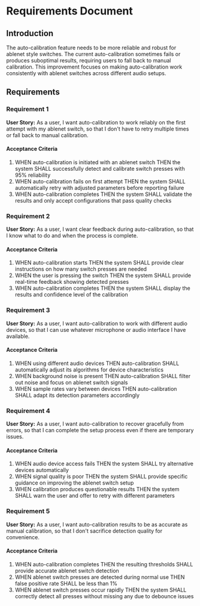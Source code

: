 # Requirements Document

## Introduction

The auto-calibration feature needs to be more reliable and robust for ablenet style switches. The current auto-calibration sometimes fails or produces suboptimal results, requiring users to fall back to manual calibration. This improvement focuses on making auto-calibration work consistently with ablenet switches across different audio setups.

## Requirements

### Requirement 1

**User Story:** As a user, I want auto-calibration to work reliably on the first attempt with my ablenet switch, so that I don't have to retry multiple times or fall back to manual calibration.

#### Acceptance Criteria

1. WHEN auto-calibration is initiated with an ablenet switch THEN the system SHALL successfully detect and calibrate switch presses with 95% reliability
2. WHEN auto-calibration fails on first attempt THEN the system SHALL automatically retry with adjusted parameters before reporting failure
3. WHEN auto-calibration completes THEN the system SHALL validate the results and only accept configurations that pass quality checks

### Requirement 2

**User Story:** As a user, I want clear feedback during auto-calibration, so that I know what to do and when the process is complete.

#### Acceptance Criteria

1. WHEN auto-calibration starts THEN the system SHALL provide clear instructions on how many switch presses are needed
2. WHEN the user is pressing the switch THEN the system SHALL provide real-time feedback showing detected presses
3. WHEN auto-calibration completes THEN the system SHALL display the results and confidence level of the calibration

### Requirement 3

**User Story:** As a user, I want auto-calibration to work with different audio devices, so that I can use whatever microphone or audio interface I have available.

#### Acceptance Criteria

1. WHEN using different audio devices THEN auto-calibration SHALL automatically adjust its algorithms for device characteristics
2. WHEN background noise is present THEN auto-calibration SHALL filter out noise and focus on ablenet switch signals
3. WHEN sample rates vary between devices THEN auto-calibration SHALL adapt its detection parameters accordingly

### Requirement 4

**User Story:** As a user, I want auto-calibration to recover gracefully from errors, so that I can complete the setup process even if there are temporary issues.

#### Acceptance Criteria

1. WHEN audio device access fails THEN the system SHALL try alternative devices automatically
2. WHEN signal quality is poor THEN the system SHALL provide specific guidance on improving the ablenet switch setup
3. WHEN calibration produces questionable results THEN the system SHALL warn the user and offer to retry with different parameters

### Requirement 5

**User Story:** As a user, I want auto-calibration results to be as accurate as manual calibration, so that I don't sacrifice detection quality for convenience.

#### Acceptance Criteria

1. WHEN auto-calibration completes THEN the resulting thresholds SHALL provide accurate ablenet switch detection
2. WHEN ablenet switch presses are detected during normal use THEN false positive rate SHALL be less than 1%
3. WHEN ablenet switch presses occur rapidly THEN the system SHALL correctly detect all presses without missing any due to debounce issues
